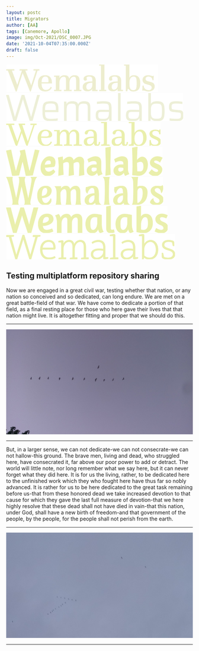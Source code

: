 ```yaml
---
layout: postc
title: Migrators
author: [AA]
tags: [Canemore, Apollo]
image: img/Oct-2021/DSC_0007.JPG
date: '2021-10-04T07:35:00.000Z'
draft: false
---
```


![Wemalabs bgc Logo ](Wema-Logos/Wemalabs-100-bgc.png)
![Wemalabs bgc Logo ](Wema-Logos/Wemalabs-1-bgc.png)
![Wemalabs bgc Logo ](Wema-Logos/Wemalabs-2-bgc.png)
![Wemalabs bgc Logo ](Wema-Logos/Wemalabs-3-bgc.png)
![Wemalabs bgc Logo ](Wema-Logos/Wemalabs-4-bgc.png)
![Wemalabs bgc Logo ](Wema-Logos/Wemalabs-5-bgc.png)
![Wemalabs bgc Logo ](Wema-Logos/Wemalabs-6-bgc.png)

## Testing multiplatform repository sharing

Now we are engaged in a great civil war, testing whether that nation, or any nation so conceived and so dedicated, can long endure. We are met on a great battle-field of that war. We have come to dedicate a portion of that field, as a final resting place for those who here gave their lives that that nation might live. It is altogether fitting and proper that we should do this.

---

![Sitting up  high in the air. Going North in Spring](img/Oct-2021/DSC_0001.JPG)

---

But, in a larger sense, we can not dedicate-we can not consecrate-we can not hallow-this ground. The brave men, living and dead, who struggled here, have consecrated it, far above our poor power to add or detract. The world will little note, nor long remember what we say here, but it can never forget what they did here. It is for us the living, rather, to be dedicated here to the unfinished work which they who fought here have thus far so nobly advanced. It is rather for us to be here dedicated to the great task remaining before us-that from these honored dead we take increased devotion to that cause for which they gave the last full measure of devotion-that we here highly resolve that these dead shall not have died in vain-that this nation, under God, shall have a new birth of freedom-and that government of the people, by the people, for the people shall not perish from the earth.

---

![Sitting up  high in the air ](img/Oct-2021/DSC_0012.JPG)

---
